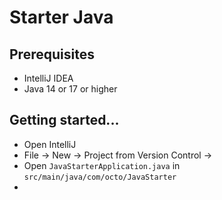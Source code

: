 # Starter Java

## Prerequisites

- IntelliJ IDEA
- Java 14 or 17 or higher

## Getting started...

- Open IntelliJ
- File -> New -> Project from Version Control ->  
- Open `JavaStarterApplication.java` in `src/main/java/com/octo/JavaStarter`
- 